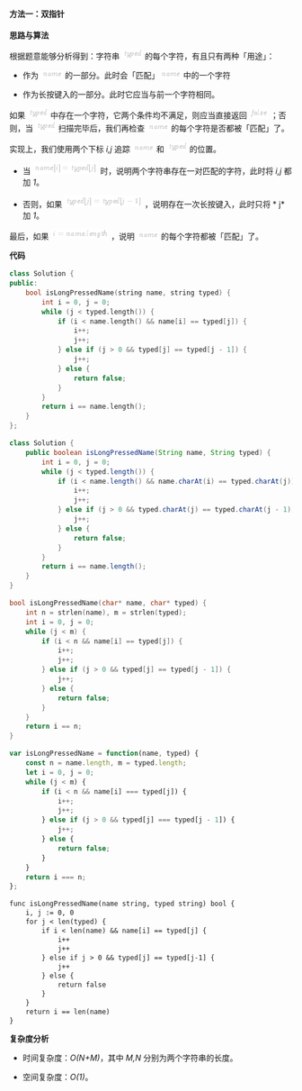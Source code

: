#### 方法一：双指针

**思路与算法**

根据题意能够分析得到：字符串 ![\textit{typed} ](./p__textit{typed}_.png)  的每个字符，有且只有两种「用途」：

- 作为 ![\textit{name} ](./p__textit{name}_.png)  的一部分。此时会「匹配」![\textit{name} ](./p__textit{name}_.png)  中的一个字符

- 作为长按键入的一部分。此时它应当与前一个字符相同。

如果 ![\textit{typed} ](./p__textit{typed}_.png)  中存在一个字符，它两个条件均不满足，则应当直接返回 ![\textit{false} ](./p__textit{false}_.png)
；否则，当 ![\textit{typed} ](./p__textit{typed}_.png)  扫描完毕后，我们再检查 ![\textit{name} ](./p__textit{name}_.png)
的每个字符是否都被「匹配」了。

实现上，我们使用两个下标 *i,j* 追踪 ![\textit{name} ](./p__textit{name}_.png)  和  ![\textit{typed} ](./p__textit{typed}_.png)  的位置。

- 当 ![\textit{name}\[i\]=\textit{typed}\[j\] ](./p__textit{name}_i_=textit{typed}_j__.png)  时，说明两个字符串存在一对匹配的字符，此时将 *i,j*
  都加 *1*。

- 否则，如果 ![\textit{typed}\[j\]=\textit{typed}\[j-1\] ](./p__textit{typed}_j_=textit{typed}_j-1__.png) ，说明存在一次长按键入，此时只将 *
  j* 加 *1*。

最后，如果 ![i=\textit{name}.\textit{length} ](./p__i=textit{name}.textit{length}_.png)
，说明  ![\textit{name} ](./p__textit{name}_.png)  的每个字符都被「匹配」了。

**代码**

```C++ [sol1-C++]
class Solution {
public:
    bool isLongPressedName(string name, string typed) {
        int i = 0, j = 0;
        while (j < typed.length()) {
            if (i < name.length() && name[i] == typed[j]) {
                i++;
                j++;
            } else if (j > 0 && typed[j] == typed[j - 1]) {
                j++;
            } else {
                return false;
            }
        }
        return i == name.length();
    }
};
```

```Java [sol1-Java]
class Solution {
    public boolean isLongPressedName(String name, String typed) {
        int i = 0, j = 0;
        while (j < typed.length()) {
            if (i < name.length() && name.charAt(i) == typed.charAt(j)) {
                i++;
                j++;
            } else if (j > 0 && typed.charAt(j) == typed.charAt(j - 1)) {
                j++;
            } else {
                return false;
            }
        }
        return i == name.length();
    }
}
```

```C [sol1-C]
bool isLongPressedName(char* name, char* typed) {
    int n = strlen(name), m = strlen(typed);
    int i = 0, j = 0;
    while (j < m) {
        if (i < n && name[i] == typed[j]) {
            i++;
            j++;
        } else if (j > 0 && typed[j] == typed[j - 1]) {
            j++;
        } else {
            return false;
        }
    }
    return i == n;
}
```

```JavaScript [sol1-JavaScript]
var isLongPressedName = function(name, typed) {
    const n = name.length, m = typed.length;
    let i = 0, j = 0;
    while (j < m) {
        if (i < n && name[i] === typed[j]) {
            i++;
            j++;
        } else if (j > 0 && typed[j] === typed[j - 1]) {
            j++;
        } else {
            return false;
        }
    }
    return i === n;
};
```

```Golang [sol1-Golang]
func isLongPressedName(name string, typed string) bool {
    i, j := 0, 0
    for j < len(typed) {
        if i < len(name) && name[i] == typed[j] {
            i++
            j++
        } else if j > 0 && typed[j] == typed[j-1] {
            j++
        } else {
            return false
        }
    }
    return i == len(name)
}
```

**复杂度分析**

- 时间复杂度：*O(N+M)*，其中 *M,N* 分别为两个字符串的长度。

- 空间复杂度：*O(1)*。